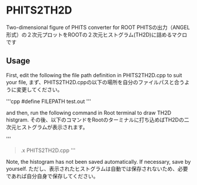 # PHITS2TH2D
Two-dimensional figure of PHITS converter for ROOT
PHITSの出力（ANGEL形式）の２次元プロットをROOTの２次元ヒストグラム(TH2D)に詰めるマクロです

## Usage
First, edit the following the file path definition in PHITS2TH2D.cpp to suit your file,
まず、PHITS2TH2D.cppの以下の場所を自分のファイルパスと合うように変更してください。

'''cpp
   #define FILEPATH test.out
'''

and then, run the following command in Root terminal to draw TH2D histgram.
その後、以下のコマンドをRootのターミナルに打ち込めばTH2Dの二次元ヒストグラムが表示されます。

'''
   > .x PHITS2TH2D.cpp
'''

Note, the histogram has not been saved automatically. If necessary, save by yourself.
ただし、表示されたヒストグラムは自動では保存されないため、必要であれば自分自身で保存してください。
